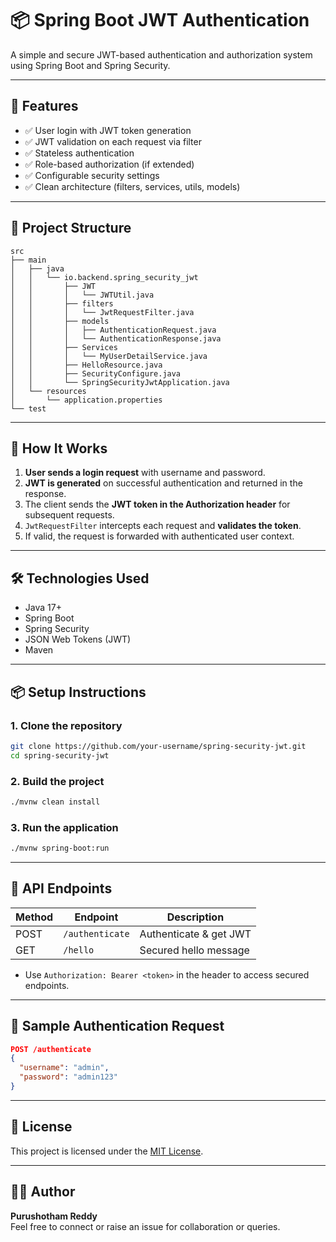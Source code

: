 # 📦 Spring Boot JWT Authentication

A simple and secure JWT-based authentication and authorization system using Spring Boot and Spring Security.

---

## 📌 Features

- ✅ User login with JWT token generation  
- ✅ JWT validation on each request via filter  
- ✅ Stateless authentication  
- ✅ Role-based authorization (if extended)  
- ✅ Configurable security settings  
- ✅ Clean architecture (filters, services, utils, models)

---

## 📁 Project Structure

```
src
├── main
│   ├── java
│   │   └── io.backend.spring_security_jwt
│   │       ├── JWT
│   │       │   └── JWTUtil.java
│   │       ├── filters
│   │       │   └── JwtRequestFilter.java
│   │       ├── models
│   │       │   ├── AuthenticationRequest.java
│   │       │   └── AuthenticationResponse.java
│   │       ├── Services
│   │       │   └── MyUserDetailService.java
│   │       ├── HelloResource.java
│   │       ├── SecurityConfigure.java
│   │       └── SpringSecurityJwtApplication.java
│   └── resources
│       └── application.properties
└── test
```

---

## 🚀 How It Works

1. **User sends a login request** with username and password.
2. **JWT is generated** on successful authentication and returned in the response.
3. The client sends the **JWT token in the Authorization header** for subsequent requests.
4. `JwtRequestFilter` intercepts each request and **validates the token**.
5. If valid, the request is forwarded with authenticated user context.

---

## 🛠️ Technologies Used

- Java 17+
- Spring Boot
- Spring Security
- JSON Web Tokens (JWT)
- Maven

---

## 📦 Setup Instructions

### 1. Clone the repository

```bash
git clone https://github.com/your-username/spring-security-jwt.git
cd spring-security-jwt
```

### 2. Build the project

```bash
./mvnw clean install
```

### 3. Run the application

```bash
./mvnw spring-boot:run
```

---

## 🧪 API Endpoints

| Method | Endpoint         | Description             |
|--------|------------------|-------------------------|
| POST   | `/authenticate`  | Authenticate & get JWT |
| GET    | `/hello`         | Secured hello message  |

- Use `Authorization: Bearer <token>` in the header to access secured endpoints.

---

## 🔐 Sample Authentication Request

```json
POST /authenticate
{
  "username": "admin",
  "password": "admin123"
}
```

---

## 📄 License

This project is licensed under the [MIT License](LICENSE).

---

## 🙋‍♂️ Author

**Purushotham Reddy**  
Feel free to connect or raise an issue for collaboration or queries.